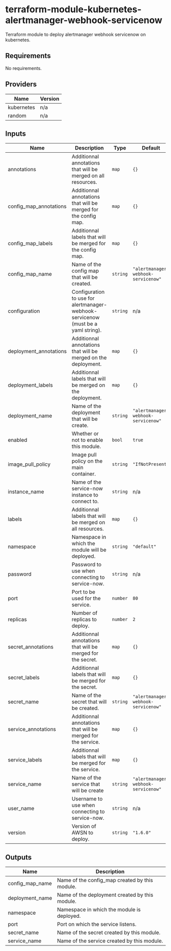# terraform-module-kubernetes-alertmanager-webhook-servicenow

Terraform module to deploy alertmanager webhook servicenow on kubernetes.

<!-- BEGINNING OF PRE-COMMIT-TERRAFORM DOCS HOOK -->
## Requirements

No requirements.

## Providers

| Name | Version |
|------|---------|
| kubernetes | n/a |
| random | n/a |

## Inputs

| Name | Description | Type | Default | Required |
|------|-------------|------|---------|:--------:|
| annotations | Additionnal annotations that will be merged on all resources. | `map` | `{}` | no |
| config\_map\_annotations | Additionnal annotations that will be merged for the config map. | `map` | `{}` | no |
| config\_map\_labels | Additionnal labels that will be merged for the config map. | `map` | `{}` | no |
| config\_map\_name | Name of the config map that will be created. | `string` | `"alertmanager-webhook-servicenow"` | no |
| configuration | Configuration to use for alertmanager-webhook-servicenow (must be a yaml string). | `string` | n/a | yes |
| deployment\_annotations | Additionnal annotations that will be merged on the deployment. | `map` | `{}` | no |
| deployment\_labels | Additionnal labels that will be merged on the deployment. | `map` | `{}` | no |
| deployment\_name | Name of the deployment that will be create. | `string` | `"alertmanager-webhook-servicenow"` | no |
| enabled | Whether or not to enable this module. | `bool` | `true` | no |
| image\_pull\_policy | Image pull policy on the main container. | `string` | `"IfNotPresent"` | no |
| instance\_name | Name of the service-now instance to connect to. | `string` | n/a | yes |
| labels | Additionnal labels that will be merged on all resources. | `map` | `{}` | no |
| namespace | Namespace in which the module will be deployed. | `string` | `"default"` | no |
| password | Password to use when connecting to service-now. | `string` | n/a | yes |
| port | Port to be used for the service. | `number` | `80` | no |
| replicas | Number of replicas to deploy. | `number` | `2` | no |
| secret\_annotations | Additionnal annotations that will be merged for the secret. | `map` | `{}` | no |
| secret\_labels | Additionnal labels that will be merged for the secret. | `map` | `{}` | no |
| secret\_name | Name of the secret that will be created. | `string` | `"alertmanager-webhook-servicenow"` | no |
| service\_annotations | Additionnal annotations that will be merged for the service. | `map` | `{}` | no |
| service\_labels | Additionnal labels that will be merged for the service. | `map` | `{}` | no |
| service\_name | Name of the service that will be create | `string` | `"alertmanager-webhook-servicenow"` | no |
| user\_name | Username to use when connecting to service-now. | `string` | n/a | yes |
| version | Version of AWSN to deploy. | `string` | `"1.6.0"` | no |

## Outputs

| Name | Description |
|------|-------------|
| config\_map\_name | Name of the config\_map created by this module. |
| deployment\_name | Name of the deployment created by this module. |
| namespace | Namespace in which the module is deployed. |
| port | Port on which the service listens. |
| secret\_name | Name of the secret created by this module. |
| service\_name | Name of the service created by this module. |

<!-- END OF PRE-COMMIT-TERRAFORM DOCS HOOK -->
